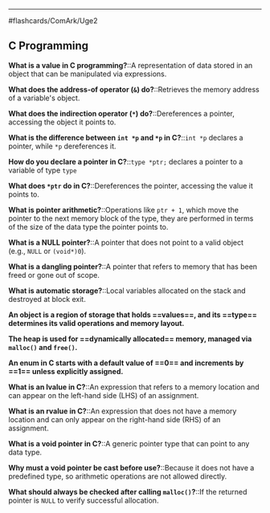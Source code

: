 ___
#flashcards/ComArk/Uge2 

## C Programming


**What is a value in C programming?**::A representation of data stored in an object that can be manipulated via expressions.
<!--SR:!2025-02-08,3,255-->

**What does the address-of operator (`&`) do?**::Retrieves the memory address of a variable's object.
<!--SR:!2025-02-08,3,262-->

**What does the indirection operator (`*`) do?**::Dereferences a pointer, accessing the object it points to.
<!--SR:!2025-02-08,4,279-->

**What is the difference between `int *p` and `*p` in C?**::`int *p` declares a pointer, while `*p` dereferences it.
<!--SR:!2025-02-08,4,276-->

**How do you declare a pointer in C?**::`type *ptr;` declares a pointer to a variable of type `type`
<!--SR:!2025-02-08,4,279-->

**What does `*ptr` do in C?**::Dereferences the pointer, accessing the value it points to.
<!--SR:!2025-02-08,4,277-->

**What is pointer arithmetic?**::Operations like `ptr + 1`, which move the pointer to the next memory block of the type, they are performed in terms of the size of the data type the pointer points to.
<!--SR:!2025-02-08,4,279-->

**What is a NULL pointer?**::A pointer that does not point to a valid object (e.g., `NULL` or `(void*)0`).
<!--SR:!2025-02-08,4,275-->

**What is a dangling pointer?**::A pointer that refers to memory that has been freed or gone out of scope.
<!--SR:!2025-02-19,12,278-->

**What is automatic storage?**::Local variables allocated on the stack and destroyed at block exit.
<!--SR:!2025-02-14,7,256-->

**An object is a region of storage that holds ==values==, and its ==type== determines its valid operations and memory layout.**
<!--SR:!2025-02-08,4,275!2025-02-08,4,270-->

**The heap is used for ==dynamically allocated== memory, managed via `malloc()` and `free()`.**
<!--SR:!2025-02-08,4,272-->

**An enum in C starts with a default value of ==0== and increments by ==1== unless explicitly assigned.**
<!--SR:!2025-02-08,4,276!2025-02-08,4,278-->

**What is an lvalue in C?**::An expression that refers to a memory location and can appear on the left-hand side (LHS) of an assignment.
<!--SR:!2025-02-11,4,282-->

**What is an rvalue in C?**::An expression that does not have a memory location and can only appear on the right-hand side (RHS) of an assignment.
<!--SR:!2025-02-11,4,286-->

**What is a void pointer in C?**::A generic pointer type that can point to any data type.
<!--SR:!2025-02-11,4,282-->

**Why must a void pointer be cast before use?**::Because it does not have a predefined type, so arithmetic operations are not allowed directly.
<!--SR:!2025-02-11,4,286-->

**What should always be checked after calling `malloc()`?**::If the returned pointer is `NULL` to verify successful allocation.
<!--SR:!2025-02-11,4,286-->